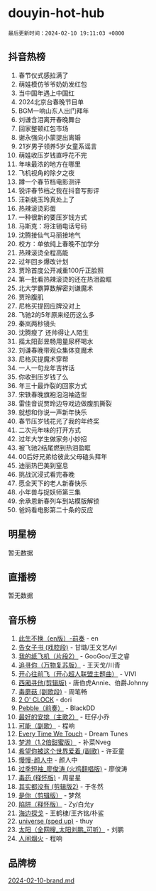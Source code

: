 # douyin-hot-hub

`最后更新时间：2024-02-10 19:11:03 +0800`

## 抖音热榜

1. 春节仪式感拉满了
1. 萌娃模仿爷爷奶奶发红包
1. 当中国年遇上中国红
1. 2024北京台春晚节目单
1. BGM一响山东人出门拜年
1. 刘谦含泪离开春晚舞台
1. 回家整顿红包市场
1. 谢永强向小蒙提出离婚
1. 21岁男子领养5岁女童系谣言
1. 萌娃收压岁钱直呼花不完
1. 年味最浓的地方在哪里
1. 飞机视角的除夕之夜
1. 蹲一个春节档电影测评
1. 锐评春节档之我在抖音写影评
1. 汪新姚玉玲真处上了
1. 热辣滚烫彩蛋
1. 一种很新的要压岁钱方式
1. 马斯克：将注销电话号码
1. 沈腾接仙气马丽接地气
1. 校方：单依纯上春晚不加学分
1. 热辣滚烫全程高能
1. 过年回乡爆改计划
1. 贾玲首度公开减重100斤正脸照
1. 第一批看热辣滚烫的还在热泪盈眶
1. 北大学霸算数解密刘谦魔术
1. 贾玲腹肌
1. 尼格买提回应牌没对上
1. 飞驰2的5年原来经历这么多
1. 秦岚两秒镜头
1. 沈腾瘦了 还帅得让人陌生
1. 摇太阳彭昱畅用量尿杯喝水
1. 刘谦春晚带观众集体变魔术
1. 尼格买提魔术穿帮
1. 一人一句龙年吉祥话
1. 你收到压岁钱了么
1. 年三十最炸裂的回家方式
1. 宋轶春晚旗袍泡泡袖造型
1. 雷佳音说贾玲边导戏边做腹肌撕裂
1. 就想和你说一声新年快乐
1. 春节压岁钱花光了我的年终奖
1. 二次元年味的打开方式
1. 过年大学生做家务小妙招
1. 被飞驰2结尾燃到热泪盈眶
1. 00后好兄弟给彼此父母磕头拜年
1. 迪丽热巴美到窒息
1. 挑战沉浸式看完春晚
1. 愿全天下的老人新春快乐
1. 小年兽与捉妖师第三集
1. 余承恩新春列车到站模版解锁
1. 爸妈看电影第二十条的反应

## 明星榜

暂无数据

## 直播榜

暂无数据

## 音乐榜

1. [此生不换（en版）-前奏](https://sf6-cdn-tos.douyinstatic.com/obj/tos-cn-ve-2774/oMDvUGwhKrKYDEqXiMYEwxZqBWIJFA92CiLAO) - en
1. [告女子书 (戏腔段)](https://sf5-hl-cdn-tos.douyinstatic.com/obj/tos-cn-ve-2774/osCCzFxWgstBDi92ZfBB4ht7gQENBmQMAl0eI6) - 甘璐/王文艺Ayi
1. [我的纸飞机（片段2）](https://sf6-cdn-tos.douyinstatic.com/obj/tos-cn-ve-2774/oM2ZrKcg2CD5AeRB2gkeXOFB1IxAGJdZPazYHf) - GooGoo/王之睿
1. [追寻你（万物复苏版）](https://sf5-hl-cdn-tos.douyinstatic.com/obj/tos-cn-ve-2774/oYeAZJsbjIDit9APmBg8u6uDUQnHmoCf3gbo74) - 王天戈/川青
1. [开心往前飞（开心超人联盟主题曲）](https://sf5-hl-cdn-tos.douyinstatic.com/obj/tos-cn-ve-2774/9d8fb7c82cf1421fb93a9fe925275e0a) - VIVI
1. [西厢寻他(剪辑版)](https://sf6-cdn-tos.douyinstatic.com/obj/tos-cn-ve-2774/oUsAVfAQKlRNxEv5qxvIB8o5qmIWUcXbzJKJhw) - 唐伯虎Annie、伯爵Johnny
1. [毒蘑菇 (副歌段)](https://sf3-cdn-tos.douyinstatic.com/obj/tos-cn-ve-2774/ocDEUsfdLjxnlFXtfogBCiQCEqYB7QZgZ8VViM) - 周笔畅
1. [2 O' CLOCK](https://sf5-hl-cdn-tos.douyinstatic.com/obj/tos-cn-ve-2774/oIUBICeqlYQHTigCBOnCMlwBZJkgiBjt1oDfbg) - dori
1. [Pebble（前奏）](https://sf6-cdn-tos.douyinstatic.com/obj/tos-cn-ve-2774/5e6913036e674b34b92df6abd1361f00) - BlackDD
1. [最好的安排（主歌2）](https://sf5-hl-cdn-tos.douyinstatic.com/obj/tos-cn-ve-2774/oMMZX1DuHpMwgoDztBmZswgQnbCeeANZxBHkFY) - 旺仔小乔
1. [可能（副歌）](https://sf5-hl-cdn-tos.douyinstatic.com/obj/tos-cn-ve-2774/cde1731888894259b333569393c2fb51) - 程响
1. [Every Time We Touch](https://sf6-cdn-tos.douyinstatic.com/obj/tos-cn-ve-2774/ogN6lUKQeBBfEVhIOMikG1CcJjugxk1tztZyhP) - Dream Tunes
1. [梦游（1.2倍甜蜜版）](https://sf5-hl-cdn-tos.douyinstatic.com/obj/tos-cn-ve-2774/o4gyAUm8hwufoEABmwVIiQtHsFuGzAEEWtNMzo) - 补菜Nveg
1. [希望你被这个世界爱着 (副歌)](https://sf5-hl-cdn-tos.douyinstatic.com/obj/tos-cn-ve-2774/oUHCmWQfZlE3QQBKBeD8rCFLpJzPgCpImhsxMt) - 许亚童
1. [慢慢-颜人中](https://sf6-cdn-tos.douyinstatic.com/obj/tos-cn-ve-2774/ocjHNfBXdBxQNC8ZGAeoLMFTUgtBg8bkExunDC) - 颜人中
1. [过季短袖_廖俊涛 (火鸡翻唱版)](https://sf3-cdn-tos.douyinstatic.com/obj/tos-cn-ve-2774/ogQVJl0tRBKxQgZji7YClFEBrVDeHpPTWfCZbQ) - 廖俊涛
1. [毒药 (释怀版)](https://sf6-cdn-tos.douyinstatic.com/obj/tos-cn-ve-2774/oYILMEAzspdZBIzy4frJNB8ZHPHWAhiwowd4Ad) - 周星星
1. [其实都没有 (剪辑版2)](https://sf5-hl-cdn-tos.douyinstatic.com/obj/tos-cn-ve-2774/oEBNQenHZtBhxYjGgUDQk0BCHTigQafgFlbQ7k) - 于冬然
1. [是你（剪辑版）](https://sf5-hl-cdn-tos.douyinstatic.com/obj/tos-cn-ve-2774/46019dae783c4c969944217fe1cfafc4) - 梦然
1. [陷阱（释怀版）](https://sf5-hl-cdn-tos.douyinstatic.com/obj/tos-cn-ve-2774/oE8C21LeZrzKLDFfQYgMzx4GAIHageG5IzayY7) - Zy/白允y
1. [海边探戈](https://sf6-cdn-tos.douyinstatic.com/obj/tos-cn-ve-2774/os9gE0VQCGqt6VQkZDyBBYvfSDY0QFe3vVmubn) - 王鹤棣/王齐铭/朴鲨
1. [universe (sped up)](https://sf5-hl-cdn-tos.douyinstatic.com/obj/tos-cn-ve-2774/oIQnurQLDCsdYeegkM4CKuVb23MZBXtX6QB8bv) - thuy
1. [太阳（全网搜_太阳刘鹏_可听）](https://sf5-hl-cdn-tos.douyinstatic.com/obj/tos-cn-ve-2774/ogWbyIQnlBFImVbeDocRdCIYtBHlbJXgfZMvgz) - 刘鹏
1. [人间烟火](https://sf3-cdn-tos.douyinstatic.com/obj/tos-cn-ve-2774/947983139f35446684610238bba8e7a9) - 程响

## 品牌榜

[2024-02-10-brand.md](2024-02-10-brand.md)
